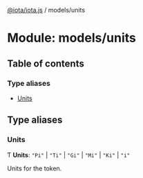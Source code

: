 [@iota/iota.js](../README.md) / models/units

# Module: models/units

## Table of contents

### Type aliases

- [Units](models_units.md#units)

## Type aliases

### Units

Ƭ **Units**: ``"Pi"`` \| ``"Ti"`` \| ``"Gi"`` \| ``"Mi"`` \| ``"Ki"`` \| ``"i"``

Units for the token.
